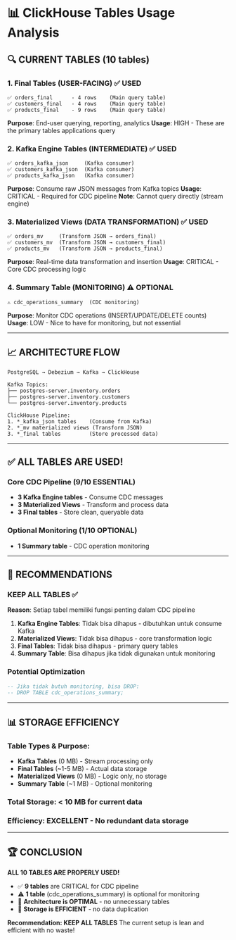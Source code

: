 # 📊 ClickHouse Tables Usage Analysis

## 🔍 **CURRENT TABLES (10 tables)**

### **1. Final Tables (USER-FACING)** ✅ **USED**
```
✅ orders_final      - 4 rows    (Main query table)
✅ customers_final   - 4 rows    (Main query table) 
✅ products_final    - 9 rows    (Main query table)
```
**Purpose**: End-user querying, reporting, analytics
**Usage**: HIGH - These are the primary tables applications query

### **2. Kafka Engine Tables (INTERMEDIATE)** ✅ **USED**
```
✅ orders_kafka_json     (Kafka consumer)
✅ customers_kafka_json  (Kafka consumer)
✅ products_kafka_json   (Kafka consumer)
```
**Purpose**: Consume raw JSON messages from Kafka topics
**Usage**: CRITICAL - Required for CDC pipeline
**Note**: Cannot query directly (stream engine)

### **3. Materialized Views (DATA TRANSFORMATION)** ✅ **USED**
```
✅ orders_mv     (Transform JSON → orders_final)
✅ customers_mv  (Transform JSON → customers_final)
✅ products_mv   (Transform JSON → products_final)
```
**Purpose**: Real-time data transformation and insertion
**Usage**: CRITICAL - Core CDC processing logic

### **4. Summary Table (MONITORING)** ⚠️ **OPTIONAL**
```
⚠️ cdc_operations_summary  (CDC monitoring)
```
**Purpose**: Monitor CDC operations (INSERT/UPDATE/DELETE counts)
**Usage**: LOW - Nice to have for monitoring, but not essential

---

## 📈 **ARCHITECTURE FLOW**

```
PostgreSQL → Debezium → Kafka → ClickHouse

Kafka Topics:
├── postgres-server.inventory.orders
├── postgres-server.inventory.customers  
└── postgres-server.inventory.products

ClickHouse Pipeline:
1. *_kafka_json tables    (Consume from Kafka)
2. *_mv materialized views (Transform JSON)
3. *_final tables         (Store processed data)
```

---

## ✅ **ALL TABLES ARE USED!**

### **Core CDC Pipeline (9/10 ESSENTIAL)**
- **3 Kafka Engine tables** - Consume CDC messages
- **3 Materialized Views** - Transform and process data  
- **3 Final tables** - Store clean, queryable data

### **Optional Monitoring (1/10 OPTIONAL)**
- **1 Summary table** - CDC operation monitoring

---

## 🎯 **RECOMMENDATIONS**

### **KEEP ALL TABLES** ✅
**Reason**: Setiap tabel memiliki fungsi penting dalam CDC pipeline

1. **Kafka Engine Tables**: Tidak bisa dihapus - dibutuhkan untuk consume Kafka
2. **Materialized Views**: Tidak bisa dihapus - core transformation logic
3. **Final Tables**: Tidak bisa dihapus - primary query tables
4. **Summary Table**: Bisa dihapus jika tidak digunakan untuk monitoring

### **Potential Optimization**
```sql
-- Jika tidak butuh monitoring, bisa DROP:
-- DROP TABLE cdc_operations_summary;
```

---

## 📊 **STORAGE EFFICIENCY**

### **Table Types & Purpose**:
- **Kafka Tables** (0 MB) - Stream processing only
- **Final Tables** (~1-5 MB) - Actual data storage  
- **Materialized Views** (0 MB) - Logic only, no storage
- **Summary Table** (~1 MB) - Optional monitoring

### **Total Storage**: < 10 MB for current data
### **Efficiency**: EXCELLENT - No redundant data storage

---

## 🏆 **CONCLUSION**

**ALL 10 TABLES ARE PROPERLY USED!**

- ✅ **9 tables** are CRITICAL for CDC pipeline
- ⚠️ **1 table** (cdc_operations_summary) is optional for monitoring
- 🚀 **Architecture is OPTIMAL** - no unnecessary tables
- 💾 **Storage is EFFICIENT** - no data duplication

**Recommendation: KEEP ALL TABLES**
The current setup is lean and efficient with no waste!
